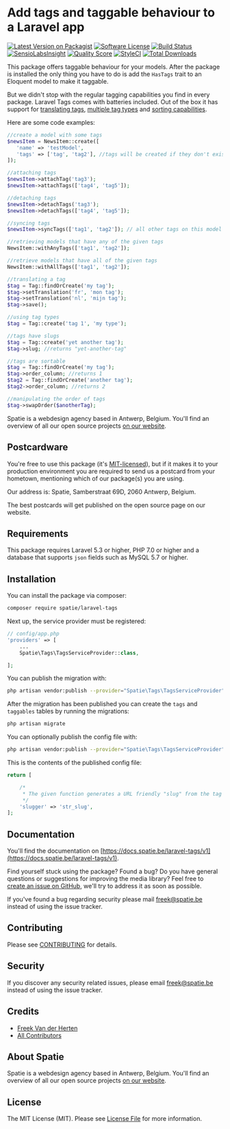 # Add tags and taggable behaviour to a Laravel app

[![Latest Version on Packagist](https://img.shields.io/packagist/v/spatie/laravel-tags.svg?style=flat-square)](https://packagist.org/packages/spatie/laravel-tags)
[![Software License](https://img.shields.io/badge/license-MIT-brightgreen.svg?style=flat-square)](LICENSE.md)
[![Build Status](https://img.shields.io/travis/spatie/laravel-tags/master.svg?style=flat-square)](https://travis-ci.org/spatie/laravel-tags)
[![SensioLabsInsight](https://img.shields.io/sensiolabs/i/b9e28680-fffe-4e6f-90fa-8c83417f6a86.svg?style=flat-square)](https://insight.sensiolabs.com/projects/b9e28680-fffe-4e6f-90fa-8c83417f6a86)
[![Quality Score](https://img.shields.io/scrutinizer/g/spatie/laravel-tags.svg?style=flat-square)](https://scrutinizer-ci.com/g/spatie/laravel-tags)
[![StyleCI](https://styleci.io/repos/71335427/shield?branch=master)](https://styleci.io/repos/71335427)
[![Total Downloads](https://img.shields.io/packagist/dt/spatie/laravel-tags.svg?style=flat-square)](https://packagist.org/packages/spatie/laravel-tags)

This package offers taggable behaviour for your models. After the package is installed the only thing you have to do is add the `HasTags` trait to an Eloquent model to make it taggable. 

But we didn't stop with the regular tagging capabilities you find in every package. Laravel Tags comes with batteries included. Out of the box it has support for [translating tags](/laravel-tags/v1/advanced-usage/adding-translations), [multiple tag types](/laravel-tags/v1/advanced-usage/using-types) and [sorting capabilities](/laravel-tags/v1/advanced-usage/sorting-tags).

Here are some code examples:

```php
//create a model with some tags
$newsItem = NewsItem::create([
   'name' => 'testModel',
   'tags' => ['tag', 'tag2'], //tags will be created if they don't exist
]);

//attaching tags
$newsItem->attachTag('tag3');
$newsItem->attachTags(['tag4', 'tag5']);

//detaching tags
$newsItem->detachTags('tag3');
$newsItem->detachTags(['tag4', 'tag5']);

//syncing tags
$newsItem->syncTags(['tag1', 'tag2']); // all other tags on this model will be detached

//retrieving models that have any of the given tags
NewsItem::withAnyTags(['tag1', 'tag2']);

//retrieve models that have all of the given tags
NewsItem::withAllTags(['tag1', 'tag2']);

//translating a tag
$tag = Tag::findOrCreate('my tag');
$tag->setTranslation('fr', 'mon tag');
$tag->setTranslation('nl', 'mijn tag');
$tag->save();

//using tag types
$tag = Tag::create('tag 1', 'my type');

//tags have slugs
$tag = Tag::create('yet another tag');
$tag->slug; //returns "yet-another-tag"

//tags are sortable
$tag = Tag::findOrCreate('my tag');
$tag->order_column; //returns 1
$tag2 = Tag::findOrCreate('another tag');
$tag2->order_column; //returns 2

//manipulating the order of tags
$tag->swapOrder($anotherTag);
```

Spatie is a webdesign agency based in Antwerp, Belgium. You'll find an overview of all our open source projects [on our website](https://spatie.be/opensource).

## Postcardware

You're free to use this package (it's [MIT-licensed](LICENSE.md)), but if it makes it to your production environment you are required to send us a postcard from your hometown, mentioning which of our package(s) you are using.

Our address is: Spatie, Samberstraat 69D, 2060 Antwerp, Belgium.

The best postcards will get published on the open source page on our website.

## Requirements

This package requires Laravel 5.3 or higher, PHP 7.0 or higher and a database that supports `json` fields such as MySQL 5.7 or higher.

## Installation

You can install the package via composer:

``` bash
composer require spatie/laravel-tags
```

Next up, the service provider must be registered:

```php
// config/app.php
'providers' => [
    ...
    Spatie\Tags\TagsServiceProvider::class,

];
```

You can publish the migration with:
```bash
php artisan vendor:publish --provider="Spatie\Tags\TagsServiceProvider" --tag="migrations"
```

After the migration has been published you can create the `tags` and `taggables` tables by running the migrations:

```bash
php artisan migrate
```

You can optionally publish the config file with:
```bash
php artisan vendor:publish --provider="Spatie\Tags\TagsServiceProvider" --tag="config"
```

This is the contents of the published config file:

```php
return [

    /*
     * The given function generates a URL friendly "slug" from the tag name property before saving it.
     */
    'slugger' => 'str_slug',
];
```


## Documentation
You'll find the documentation on [https://docs.spatie.be/laravel-tags/v1](https://docs.spatie.be/laravel-tags/v1).

Find yourself stuck using the package? Found a bug? Do you have general questions or suggestions for improving the media library? Feel free to [create an issue on GitHub](https://github.com/spatie/laravel-tags/issues), we'll try to address it as soon as possible.

If you've found a bug regarding security please mail [freek@spatie.be](mailto:freek@spatie.be) instead of using the issue tracker.

## Contributing

Please see [CONTRIBUTING](CONTRIBUTING.md) for details.

## Security

If you discover any security related issues, please email freek@spatie.be instead of using the issue tracker.

## Credits

- [Freek Van der Herten](https://github.com/freekmurze)
- [All Contributors](../../contributors)

## About Spatie
Spatie is a webdesign agency based in Antwerp, Belgium. You'll find an overview of all our open source projects [on our website](https://spatie.be/opensource).

## License

The MIT License (MIT). Please see [License File](LICENSE.md) for more information.
